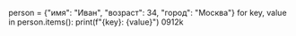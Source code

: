person = {"имя": "Иван", "возраст": 34, "город": "Москва"}
for key, value in person.items():
  print(f"{key}: {value}")
0912k
